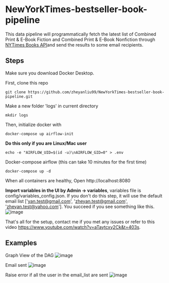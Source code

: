 # NewYorkTimes-bestseller-book-pipeline
This data pipeline will programmatically fetch the latest list of Combined Print &amp; E-Book Fiction and Combined Print &amp; E-Book Nonfiction through [NYTimes Books API](https://developer.nytimes.com/docs/books-product/1/routes/lists.json/get)and send the results to some email recipients.

## Steps

Make sure you download Docker Desktop.

First, clone this repo 

```
git clone https://github.com/zheyanliu99/NewYorkTimes-bestseller-book-pipeline.git
```

Make a new folder 'logs' in current directory
```
mkdir logs
```

Then, initialize docker with 
```
docker-compose up airflow-init
```

**Do this only if you are Linux/Mac user**

```
echo -e "AIRFLOW_UID=$(id -u)\nAIRFLOW_GID=0" > .env
```

Docker-compose airflow (this can take 10 minutes for the first time)

```
docker-compose up -d
```

When all containers are healthy, Open http://localhost:8080

**Import variables in the UI by Admin -> variables**, variables file is config/variables_config.json. If you don't do this step, it will use the default email list ['yan.test@gmail.com', 'zheyan.test@gmail.com', 'zheyan.test@yahoo.com']. You succeed if you see something like this.
![image](https://user-images.githubusercontent.com/90377706/152095188-f6cc7018-b370-40b0-956c-ff22650c0047.png)

That's all for the setup, contact me if you met any issues or refer to this video https://www.youtube.com/watch?v=aTaytcxy2Ck&t=403s.

## Examples

Graph View of the DAG
![image](https://user-images.githubusercontent.com/90377706/152095681-3d06f911-aad9-41c2-98e7-2957c1a82b65.png)


Email sent
![image](https://user-images.githubusercontent.com/90377706/152095720-b7e736a7-fb75-42f9-bb0b-b67d6a7576a0.png)

Raise error if all the user in the email_list are sent
![image](https://user-images.githubusercontent.com/90377706/152095851-9048d31b-7896-472c-9d8f-f04165a33e80.png)







